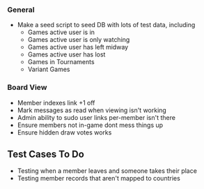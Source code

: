 ### General

* Make a seed script to seed DB with lots of test data, including
  * Games active user is in
  * Games active user is only watching
  * Games active user has left midway
  * Games active user has lost
  * Games in Tournaments
  * Variant Games

### Board View

* Member indexes link +1 off
* Mark messages as read when viewing isn't working
* Admin ability to sudo user links per-member isn't there
* Ensure members not in-game dont mess things up
* Ensure hidden draw votes works


## Test Cases To Do

- Testing when a member leaves and someone takes their place
- Testing member records that aren't mapped to countries

